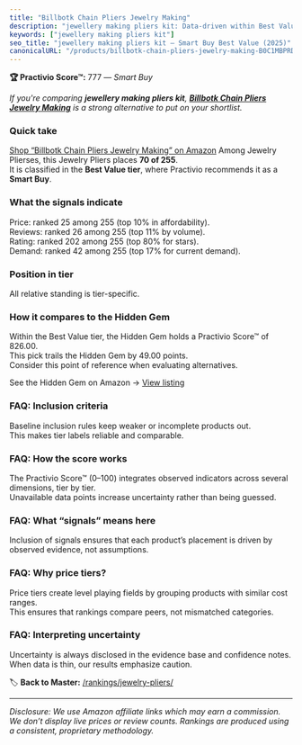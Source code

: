 ```yaml
---
title: "Billbotk Chain Pliers Jewelry Making"
description: "jewellery making pliers kit: Data-driven within Best Value ranking using the Practivio Score™. Positioned by quality, value, demand, findability, momentum."
keywords: ["jewellery making pliers kit"]
seo_title: "jewellery making pliers kit — Smart Buy Best Value (2025)"
canonicalURL: "/products/billbotk-chain-pliers-jewelry-making-B0C1MBPRDC/"
---
```


**🏆 Practivio Score™:** 777 — _Smart Buy_


*If you're comparing **jewellery making pliers kit**, **[Billbotk Chain Pliers Jewelry Making](https://www.amazon.com/dp/B0C1MBPRDC?tag=practivio-20)** is a strong alternative to put on your shortlist.*
### Quick take
[Shop “Billbotk Chain Pliers Jewelry Making” on Amazon](https://www.amazon.com/dp/B0C1MBPRDC?tag=practivio-20)
Among Jewelry Plierses, this Jewelry Pliers places **70 of 255**.  
It is classified in the **Best Value tier**, where Practivio recommends it as a **Smart Buy**.

### What the signals indicate
Price: ranked 25 among 255 (top 10% in affordability).  
Reviews: ranked 26 among 255 (top 11% by volume).  
Rating: ranked 202 among 255 (top 80% for stars).  
Demand: ranked 42 among 255 (top 17% for current demand).

### Position in tier
All relative standing is tier-specific.

### How it compares to the Hidden Gem
Within the Best Value tier, the Hidden Gem holds a Practivio Score™ of 826.00.  
This pick trails the Hidden Gem by 49.00 points.  
Consider this point of reference when evaluating alternatives.  

See the Hidden Gem on Amazon → [View listing](https://www.amazon.com/dp/B07C5PM8L4?tag=practivio-20)

### FAQ: Inclusion criteria
Baseline inclusion rules keep weaker or incomplete products out.  
This makes tier labels reliable and comparable.

### FAQ: How the score works
The Practivio Score™ (0–100) integrates observed indicators across several dimensions, tier by tier.  
Unavailable data points increase uncertainty rather than being guessed.

### FAQ: What “signals” means here
Inclusion of signals ensures that each product’s placement is driven by observed evidence, not assumptions.

### FAQ: Why price tiers?
Price tiers create level playing fields by grouping products with similar cost ranges.  
This ensures that rankings compare peers, not mismatched categories.

### FAQ: Interpreting uncertainty
Uncertainty is always disclosed in the evidence base and confidence notes.  
When data is thin, our results emphasize caution.


🏷️ **Back to Master:** [/rankings/jewelry-pliers/](/rankings/jewelry-pliers/)

---
_Disclosure: We use Amazon affiliate links which may earn a commission. We don’t display live prices or review counts. Rankings are produced using a consistent, proprietary methodology._
